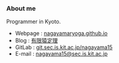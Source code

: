 ### About me

Programmer in Kyoto.

- Webpage : [nagayamaryoga.github.io](https://nagayamaryoga.github.io)
- Blog : [有限猿定理](https://nagayamaryoga.github.io/blog/)
- GitLab : [git.sec.is.kit.ac.jp/nagayama15](https://git.sec.is.kit.ac.jp/nagayama15)
- E-mail : nagayama15@sec.is.kit.ac.jp
